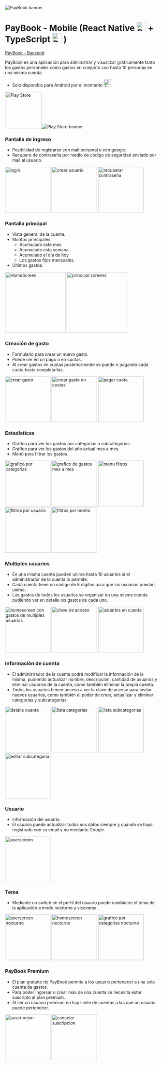 <img src="https://github.com/GonzaJerez/proyects_images/blob/main/PayBook/presentation_play_store/banner-playstore.png?raw=true" alt="PayBook banner" />


# PayBook - Mobile (React Native <img src="https://raw.githubusercontent.com/github/explore/80688e429a7d4ef2fca1e82350fe8e3517d3494d/topics/react/react.png" alt="React" width="30"> + TypeScript <img src="https://raw.githubusercontent.com/github/explore/80688e429a7d4ef2fca1e82350fe8e3517d3494d/topics/typescript/typescript.png" alt="React" width="30"> )

[PayBook - Backend](https://github.com/GonzaJerez/PayBook-back)

PayBook es una aplicación para administrar y visualizar gráficamente tanto los gastos personales como gastos en conjunto con hasta 10 personas en una misma cuenta.

* Solo disponible para Android por el momento <img src="https://raw.githubusercontent.com/github/explore/80688e429a7d4ef2fca1e82350fe8e3517d3494d/topics/android/android.png" alt="React" width="24">

<a href="https://play.google.com/store/apps/details?id=com.gjdevelopment.paybookmobile&hl=es">
<img src="https://lh3.googleusercontent.com/q1k2l5CwMV31JdDXcpN4Ey7O43PxnjAuZBTmcHEwQxVuv_2wCE2gAAQMWxwNUC2FYEOnYgFPOpw6kmHJWuEGeIBLTj9CuxcOEeU8UXyzWJq4NJM3lg=s0" alt="Play Store" width="120"/>
</a>

<img src="https://github.com/GonzaJerez/proyects_images/blob/main/PayBook/presentation_play_store/banner.png?raw=true" alt="Play Store banner">


### Pantalla de ingreso
- Posibilidad de registarse con mail personal o con google.
- Recupero de contraseña por medio de código de seguridad enviado por mail al usuario.

<div>
  <img src="https://github.com/GonzaJerez/proyects_images/blob/main/PayBook/login.jpg?raw=true" alt="login" width=150/>
  <img src="https://github.com/GonzaJerez/proyects_images/blob/main/PayBook/crear_usuario.jpg?raw=true" alt="crear usuario" width=150/>
  <img src="https://github.com/GonzaJerez/proyects_images/blob/main/PayBook/olvido_contrase%C3%B1a.jpg?raw=true" alt="recuperar contraseña" width=150/>
</div>

### Pantalla principal
- Vista general de la cuenta.
- Montos principales: 
  - Acumulado este mes
  - Acumulado esta semana
  - Acumulado el día de hoy
  - Los gastos fijos mensuales.
- Últimos gastos.

<div>
  <img src="https://github.com/GonzaJerez/proyects_images/blob/main/PayBook/homescreen.jpg?raw=true" alt="HomeScreen" width="200">
  <img src="https://github.com/GonzaJerez/proyects_images/blob/main/PayBook/gifs/principal_gif.gif?raw=true" alt="principal screens" width="200">
</div>

### Creación de gasto
- Formulario para crear un nuevo gasto.
- Puede ser en un pago o en cuotas.
- Al crear gastos en cuotas posteriormente se puede ir pagando cada cuota hasta completarlas.

<div>
  <img src="https://github.com/GonzaJerez/proyects_images/blob/main/PayBook/crear_gasto.png?raw=true" alt="crear gasto" width="150">
  <img src="https://github.com/GonzaJerez/proyects_images/blob/main/PayBook/crear_gasto_cuotas.jpg?raw=true" alt="crear gasto en cuotas" width="150">
  <img src="https://github.com/GonzaJerez/proyects_images/blob/main/PayBook/pagar_cuota.jpg?raw=true" alt="pagar cuota" width="150">
</div>


### Estadísticas
- Gráfico para ver los gastos por categorías o subcategorías.
- Gráfico para ver los gastos del año actual mes a mes.
- Menú para filtrar los gastos.

<div>
  <img src="https://github.com/GonzaJerez/proyects_images/blob/main/PayBook/grafico1.jpg?raw=true" alt="grafico por categorias" width="150">
  <img src="https://github.com/GonzaJerez/proyects_images/blob/main/PayBook/grafico2.jpg?raw=true" alt="grafico de gastos mes a mes" width="150">
  <img src="https://github.com/GonzaJerez/proyects_images/blob/main/PayBook/menu_filtros_todo_cerrado.jpg?raw=true" alt="menu filtros" width="150">
  <img src="https://github.com/GonzaJerez/proyects_images/blob/main/PayBook/menu_filtros_usuarios.jpg?raw=true" alt="filtros por usuario" width="150">
  <img src="https://github.com/GonzaJerez/proyects_images/blob/main/PayBook/menu_filtros_monto.jpg?raw=true" alt="filtros por monto" width="150">
</div>

### Multiples usuarios
- En una misma cuenta pueden unirse hasta 10 usuarios si el administrador de la cuenta lo permite.
- Cada cuenta tiene un código de 8 dígitos para que los usuarios puedan unirse.
- Los gastos de todos los usuarios se organizar en una misma cuenta pudiendo ver en detalle los gastos de cada uno.

<div>
  <img src="https://github.com/GonzaJerez/proyects_images/blob/main/PayBook/homescreen_multiusers.jpg?raw=true" alt="homescreen con gastos de multiples usuarios" width=150 />
  <img src="https://github.com/GonzaJerez/proyects_images/blob/main/PayBook/clave_acceso.jpg?raw=true" alt="clave de acceso" width=150 />
  <img src="https://github.com/GonzaJerez/proyects_images/blob/main/PayBook/usuarios_en_cuenta.jpg?raw=true" alt="usuarios en cuenta" width=150 />
</div>

### Información de cuenta
- El administrador de la cuenta podrá modificar la información de la misma, pudiendo actualizar nombre, descripción, cantidad de usuarios y eliminar usuarios de la cuenta, como también eliminar la propia cuenta.
- Todos los usuarios tienen acceso a ver la clave de acceso para invitar nuevos usuarios, como también el poder de crear, actualizar y eliminar categorías y subcategorías.

<div>
  <img src="https://github.com/GonzaJerez/proyects_images/blob/main/PayBook/detalle_cuenta.jpg?raw=true" alt="detalle cuenta" width=150/>
  <img src="https://github.com/GonzaJerez/proyects_images/blob/main/PayBook/lista_categorias.jpg?raw=true" alt="lista categorias" width=150/>
  <img src="https://github.com/GonzaJerez/proyects_images/blob/main/PayBook/lista_subcategorias.jpg?raw=true" alt="lista subcategorias" width=150/>
  <img src="https://github.com/GonzaJerez/proyects_images/blob/main/PayBook/editar_nombre_subcategoria.jpg?raw=true" alt="editar subcategoria" width=150/>
</div>

### Usuario
- Información del usuario.
- El usuario puede actualizar todos sus datos siempre y cuando se haya registrado con su email y no mediante Google.

<img src="https://github.com/GonzaJerez/proyects_images/blob/main/PayBook/userscreen.jpg?raw=true" alt="userscreen" width=150 />

### Tema
- Mediante un switch en el perfil del usuario puede cambiarse el tema de la aplicación a modo nocturno y viceversa.

<div>
  <img src="https://github.com/GonzaJerez/proyects_images/blob/main/PayBook/userscreen_nocturno.jpg?raw=true" alt="userscreen nocturno" width=150/>
  <img src="https://github.com/GonzaJerez/proyects_images/blob/main/PayBook/homescreen_nocturno.jpg?raw=true" alt="homescreen nocturno" width=150/>
  <img src="https://github.com/GonzaJerez/proyects_images/blob/main/PayBook/grafico1_nocturno.jpg?raw=true" alt="grafico por categorias nocturno" width=150/>
</div>

### PayBook Premium
- El plan gratuito de PayBook permite a los usuario pertenecer a una sola cuenta de gastos.
- Para poder ingresar o crear más de una cuenta se necesita estar suscripto al plan premium.
- Al ser un usuario premium no hay límite de cuentas a las que un usuario puede pertenecer.

<div>
  <img src="https://github.com/GonzaJerez/proyects_images/blob/main/PayBook/suscripcion.jpg?raw=true" alt="suscripcion" width=150 />
  <img src="https://github.com/GonzaJerez/proyects_images/blob/main/PayBook/cancelar-suscripcion.jpg?raw=true" alt="cancelar suscripcion" width=150 />
</div>